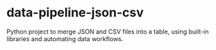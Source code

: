 # data-pipeline-json-csv
Python project to merge JSON and CSV files into a table, using built-in libraries and automating data workflows.

